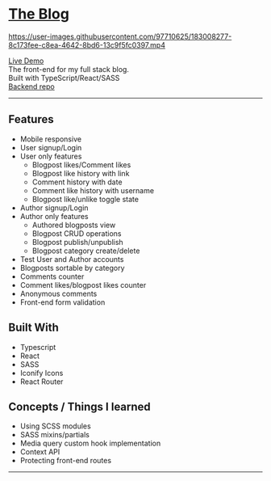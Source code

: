 # [The Blog](https://abstractdev.github.io/the-blog/)
https://user-images.githubusercontent.com/97710625/183008277-8c173fee-c8ea-4642-8bd6-13c9f5fc0397.mp4

[Live Demo](https://abstractdev.github.io/the-blog/)</br>
The front-end for my full stack blog.</br>Built with TypeScript/React/SASS</br>
[Backend repo](https://github.com/abstractdev/the-blog-backend)

---

## Features

- Mobile responsive
- User signup/Login
- User only features
  - Blogpost likes/Comment likes
  - Blogpost like history with link
  - Comment history with date
  - Comment like history with username
  - Blogpost like/unlike toggle state
- Author signup/Login
- Author only features
  - Authored blogposts view
  - Blogpost CRUD operations
  - Blogpost publish/unpublish
  - Blogpost category create/delete
- Test User and Author accounts
- Blogposts sortable by category
- Comments counter
- Comment likes/blogpost likes counter
- Anonymous comments
- Front-end form validation

## Built With

- Typescript
- React
- SASS
- Iconify Icons
- React Router

## Concepts / Things I learned

- Using SCSS modules
- SASS mixins/partials
- Media query custom hook implementation
- Context API
- Protecting front-end routes

---
